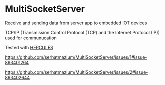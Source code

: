 # MultiSocketServer
Receive and sending data from server app to embedded IOT devices

TCP/IP (Transmission Control Protocol (TCP) and the Internet Protocol (IP))  used for communucation

Tested with <a href="https://www.hw-group.com/software/hercules-setup-utility"> HERCULES </a>


https://github.com/serhatmazlum/MultiSocketServer/issues/1#issue-893401264

https://github.com/serhatmazlum/MultiSocketServer/issues/2#issue-893402644

